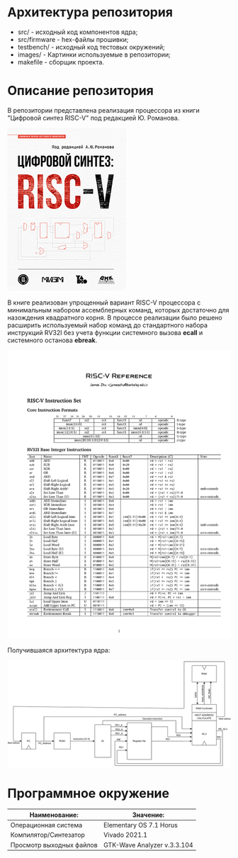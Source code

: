 
 # Архитектура репозитория
- src/                         - исходный код компонентов ядра;
- src/firmware                 - hex-файлы прошивки;
- testbench/                   - исходный код тестовых окружений;
- images/                      - Картинки используемые в репозитории;
- makefile                     - сборщик проекта.

# Описание репозитория

В репозитории представлена реализация процессора из книги "Цифровой синтез RISC-V" под редакцией Ю. Романова. 

![RISC-V Architecture](images/book.jpg)

В книге реализован упрощенный вариант RISC-V процессора с минимальным набором ассемблерных команд, которых достаточно для назождения квадратного корня. В процессе реализации было решено расширить используемый набор команд до стандартного набора инструкций RV32I без учета функции системного вызова **ecall** и системного останова **ebreak**.  

![RV32-I Instruction set](images/Risc-V_Reference.png)

Получившаяся архитектура ядра:

![RISC-V Architecture](images/RISC_Architecture.png)

# Программное окружение

|       Наименование:       |           Значение:         |
|---------------------------|-----------------------------|
|   Операционная система    |   Elementary OS 7.1 Horus   |
|   Компилятор/Синтезатор   |        Vivado 2021.1        |
| Просмотр выходных файлов  | GTK-Wave Analyzer v.3.3.104 |

